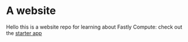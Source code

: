 # A website

Hello this is a website repo for learning about Fastly Compute: check out the [starter app](https://github.com/suesmith/my-compute-app)
